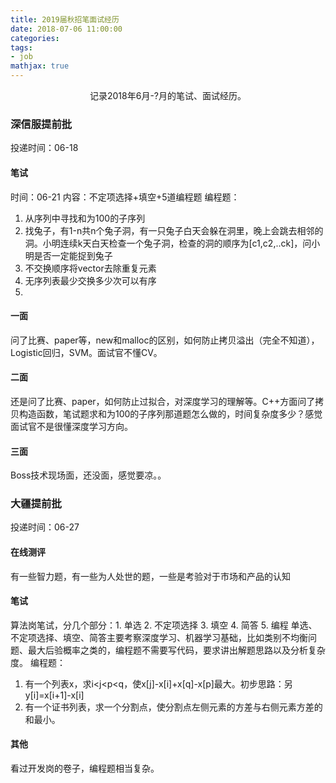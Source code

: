 ```yaml
---
title: 2019届秋招笔面试经历
date: 2018-07-06 11:00:00
categories:
tags:
- job
mathjax: true
---
```


<center>记录2018年6月-?月的笔试、面试经历。</center>

<!-- more -->

### 深信服提前批
投递时间：06-18

#### 笔试
时间：06-21
内容：不定项选择+填空+5道编程题
编程题：
1. 从序列中寻找和为100的子序列
2. 找兔子，有1-n共n个兔子洞，有一只兔子白天会躲在洞里，晚上会跳去相邻的洞。小明连续k天白天检查一个兔子洞，检查的洞的顺序为[c1,c2,..ck]，问小明是否一定能捉到兔子
3. 不交换顺序将vector去除重复元素
4. 无序列表最少交换多少次可以有序
5. 

#### 一面
问了比赛、paper等，new和malloc的区别，如何防止拷贝溢出（完全不知道），Logistic回归，SVM。面试官不懂CV。

#### 二面
还是问了比赛、paper，如何防止过拟合，对深度学习的理解等。C++方面问了拷贝构造函数，笔试题求和为100的子序列那道题怎么做的，时间复杂度多少？感觉面试官不是很懂深度学习方向。

#### 三面
Boss技术现场面，还没面，感觉要凉。。

### 大疆提前批
投递时间：06-27

#### 在线测评
有一些智力题，有一些为人处世的题，一些是考验对于市场和产品的认知

#### 笔试
算法岗笔试，分几个部分：1. 单选 2. 不定项选择 3. 填空 4. 简答 5. 编程
单选、不定项选择、填空、简答主要考察深度学习、机器学习基础，比如类别不均衡问题、最大后验概率之类的，编程题不需要写代码，要求讲出解题思路以及分析复杂度。
编程题：
1. 有一个列表x，求i\<j\<p\<q，使x[j]-x[i]+x[q]-x[p]最大。初步思路：另y[i]=x[i+1]-x[i]
2. 有一个证书列表，求一个分割点，使分割点左侧元素的方差与右侧元素方差的和最小。

#### 其他
看过开发岗的卷子，编程题相当复杂。
